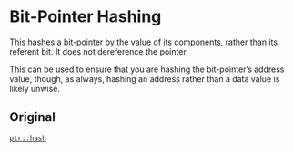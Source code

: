 # Bit-Pointer Hashing

This hashes a bit-pointer by the value of its components, rather than its
referent bit. It does not dereference the pointer.

This can be used to ensure that you are hashing the bit-pointer’s address value,
though, as always, hashing an address rather than a data value is likely unwise.

## Original

[`ptr::hash`](core::ptr::hash)
